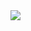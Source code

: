 <a href="https://render.com/deploy?repo=https://github.com/yet66/crimsonoox">
<img src="https://raw.githubusercontent.com/BinBashBanana/deploy-buttons/main/buttons/remade/render.svg"></img></a>
